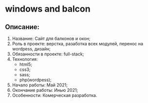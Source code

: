 # windows and balcon
## Описание:
1. Название: Сайт для балконов и окон;
2. Роль в проекте: верстка, разаботка всех модулей, перенос на wordpess, дизайн;
3. Обязанности в проекте: full-stack;
4. Технология:
    - html5;
    - css3;
    - sass;
    - php(wordpess);
5. Начало работы: Май 2021;
6. Окончание работы: Инью 2021;
7. Особенности: Комерческая разработка.

